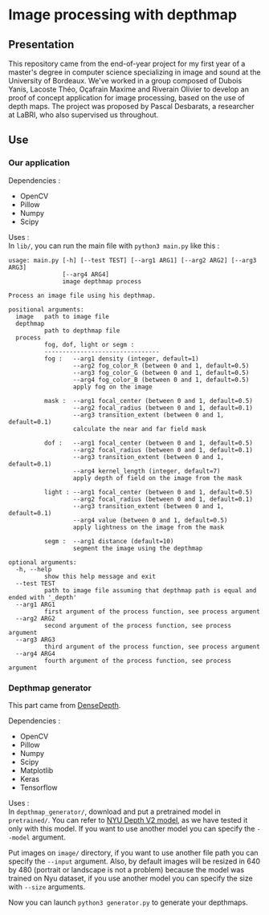 # Image processing with depthmap

## Presentation

This repository came from the end-of-year project for my first year of a master's degree in computer science specializing in image and sound at the University of Bordeaux. We've worked in a group composed of Dubois Yanis, Lacoste Théo, Oçafrain Maxime and Riverain Olivier to develop an proof of concept application for image processing, based on the use of depth maps. The project was proposed by Pascal Desbarats, a researcher at LaBRI, who also supervised us throughout.

## Use

### Our application

Dependencies :
- OpenCV
- Pillow
- Numpy
- Scipy

Uses : </br>
In `lib/`, you can run the main file with `python3 main.py` like this : 

```
usage: main.py [-h] [--test TEST] [--arg1 ARG1] [--arg2 ARG2] [--arg3 ARG3]
               [--arg4 ARG4]
               image depthmap process

Process an image file using his depthmap.

positional arguments:
  image   path to image file
  depthmap
          path to depthmap file
  process
          fog, dof, light or segm :
          --------------------------------
          fog :   --arg1 density (integer, default=1) 
                  --arg2 fog_color_R (between 0 and 1, default=0.5) 
                  --arg3 fog_color_G (between 0 and 1, default=0.5)
                  --arg4 fog_color_B (between 0 and 1, default=0.5)
                  apply fog on the image
          
          mask :  --arg1 focal_center (between 0 and 1, default=0.5)
                  --arg2 focal_radius (between 0 and 1, default=0.1)
                  --arg3 transition_extent (between 0 and 1, default=0.1)
                  calculate the near and far field mask
          
          dof :   --arg1 focal_center (between 0 and 1, default=0.5)
                  --arg2 focal_radius (between 0 and 1, default=0.1)
                  --arg3 transition_extent (between 0 and 1, default=0.1)
                  --arg4 kernel_length (integer, default=7)
                  apply depth of field on the image from the mask
          
          light : --arg1 focal_center (between 0 and 1, default=0.5)
                  --arg2 focal_radius (between 0 and 1, default=0.1)
                  --arg3 transition_extent (between 0 and 1, default=0.1)
                  --arg4 value (between 0 and 1, default=0.5)
                  apply lightness on the image from the mask
          
          segm :  --arg1 distance (default=10)
                  segment the image using the depthmap

optional arguments:
  -h, --help
          show this help message and exit
  --test TEST
          path to image file assuming that depthmap path is equal and ended with '_depth'
  --arg1 ARG1
          first argument of the process function, see process argument
  --arg2 ARG2
          second argument of the process function, see process argument
  --arg3 ARG3
          third argument of the process function, see process argument
  --arg4 ARG4
          fourth argument of the process function, see process argument
```

### Depthmap generator

This part came from [DenseDepth](https://github.com/ialhashim/DenseDepth). 

Dependencies :
- OpenCV
- Pillow
- Numpy
- Scipy
- Matplotlib
- Keras
- Tensorflow

Uses : </br>
In `depthmap_generator/`, download and put a pretrained model in `pretrained/`. You can refer to [NYU Depth V2 model](https://drive.google.com/file/d/19dfvGvDfCRYaqxVKypp1fRHwK7XtSjVu/view?usp=sharing), as we have tested it only with this model. If you want to use another model you can specify the `--model` argument. 

Put images on `image/` directory, if you want to use another file path you can specify the `--input` argument. 
Also, by default images will be resized in 640 by 480 (portrait or landscape is not a problem) because the model was trained on Nyu dataset, if you use another model you can specify the size with `--size` arguments.

Now you can launch `python3 generator.py` to generate your depthmaps. 
